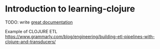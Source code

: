 # Introduction to learning-clojure

TODO: write [great documentation](http://jacobian.org/writing/what-to-write/)

Example of CLOJURE ETL
https://www.grammarly.com/blog/engineering/building-etl-pipelines-with-clojure-and-transducers/

